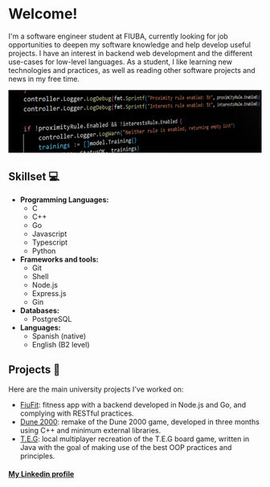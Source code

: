 # Welcome!

I'm a software engineer student at FIUBA, currently looking for job opportunities to deepen my software knowledge and help develop useful projects. I have an interest in backend web development and the different use-cases for low-level languages. As a student, I like learning new technologies and practices, as well as reading other software projects and news in my free time.

![Banner](https://github.com/jm-velazquez/jm-velazquez/blob/main/Github%20banner.png)

## Skillset 💻

- **Programming Languages:**
  - C
  - C++
  - Go
  - Javascript
  - Typescript
  - Python
- **Frameworks and tools:**
  - Git
  - Shell
  - Node.js
  - Express.js
  - Gin
- **Databases:**
  - PostgreSQL
- **Languages:**
  - Spanish (native)
  - English (B2 level)

## Projects 🚀

Here are the main university projects I've worked on:

- [FiuFit](https://github.com/T2-1c2023): fitness app with a backend developed in Node.js and Go, and complying with RESTful practices.
- [Dune 2000](https://github.com/LGhosn/Dune-Taller-de-Programacion-FIUBA): remake of the Dune 2000 game, developed in three months using C++ and minimum external libraries.
- [T.E.G](https://github.com/alejo-marino/algo3_tp2): local multiplayer recreation of the T.E.G board game, written in Java with the goal of making use of the best OOP practices and principles.

#### [My Linkedin profile](https://www.linkedin.com/in/joaqu%C3%ADn-velazquez-231169276/)
